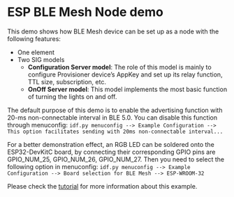 ESP BLE Mesh Node demo
==========================

This demo shows how BLE Mesh device can be set up as a node with the following features:

- One element
- Two SIG models
	- **Configuration Server model**: The role of this model is mainly to configure Provisioner device’s AppKey and set up its relay function, TTL size, subscription, etc.
   - **OnOff Server model**: This model implements the most basic function of turning the lights on and off.

The default purpose of this demo is to enable the advertising function with 20-ms non-connectable interval in BLE 5.0. You can disable this function through menuconfig: `idf.py menuconfig --> Example Configuration --> This option facilitates sending with 20ms non-connectable interval...`

For a better demonstration effect, an RGB LED can be soldered onto the ESP32-DevKitC board, by connecting their corresponding GPIO pins are GPIO\_NUM\_25, GPIO\_NUM\_26, GPIO\_NUM\_27. Then you need to select the following option in menuconfig:
   `idf.py menuconfig --> Example Configuration --> Board selection for BLE Mesh --> ESP-WROOM-32`

Please check the [tutorial](tutorial/Ble_Mesh_Node_Example_Walkthrough.md) for more information about this example.
